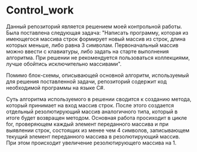 # Control_work
Данный репозиторий является решением моей контрольной работы. 
Была поставлена следующая задача: "Написать программу, которая из имеющегося массива строк формирует новый массив из строк, длина которых меньше, либо равна 3 символам. 
Первоначальный массив можно ввести с клавиатуры, либо задать на старте выполнения алгоритма. При решении не рекомендуется пользоваться коллекциями, лучше обойтись исключительно массивами".

Помимо блок-схемы, описывающей основной алгоритм, используемый для решения поставленной задачи, репозиторий содержит код необходимой программы на языке C#.

Суть алгоритма используемого в решении сводится к созданию метода, который принимает на вход массив строк. 
После этого создается отдельный резолютирующий массив аналогичного типа, который в итоге будет возвращен методом.
Основная работа просиходит в цикле for, проверяющем каждый элемент переданного массива и при выявлении строк, состоящих из менее чем 4 символов, записывающем текущий элемент переданного массива в резолютирующий массив.
При этом происходит увеличение резолютирующего массива на 1.
